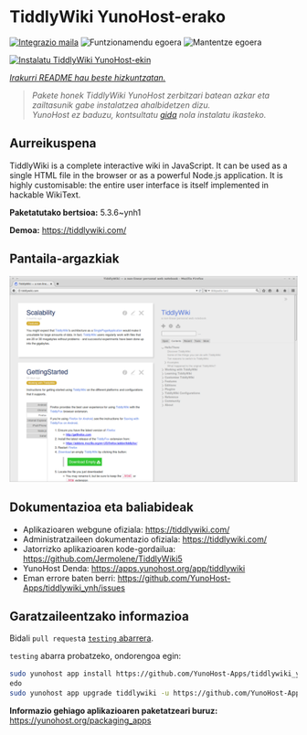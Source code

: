 <!--
Ohart ongi: README hau automatikoki sortu da <https://github.com/YunoHost/apps/tree/master/tools/readme_generator>ri esker
EZ editatu eskuz.
-->

# TiddlyWiki YunoHost-erako

[![Integrazio maila](https://dash.yunohost.org/integration/tiddlywiki.svg)](https://ci-apps.yunohost.org/ci/apps/tiddlywiki/) ![Funtzionamendu egoera](https://ci-apps.yunohost.org/ci/badges/tiddlywiki.status.svg) ![Mantentze egoera](https://ci-apps.yunohost.org/ci/badges/tiddlywiki.maintain.svg)

[![Instalatu TiddlyWiki YunoHost-ekin](https://install-app.yunohost.org/install-with-yunohost.svg)](https://install-app.yunohost.org/?app=tiddlywiki)

*[Irakurri README hau beste hizkuntzatan.](./ALL_README.md)*

> *Pakete honek TiddlyWiki YunoHost zerbitzari batean azkar eta zailtasunik gabe instalatzea ahalbidetzen dizu.*  
> *YunoHost ez baduzu, kontsultatu [gida](https://yunohost.org/install) nola instalatu ikasteko.*

## Aurreikuspena

TiddlyWiki is a complete interactive wiki in JavaScript. It can be used as a single HTML file in the browser or as a powerful Node.js application. It is highly customisable: the entire user interface is itself implemented in hackable WikiText.

**Paketatutako bertsioa:** 5.3.6~ynh1

**Demoa:** <https://tiddlywiki.com/>

## Pantaila-argazkiak

![TiddlyWiki(r)en pantaila-argazkia](./doc/screenshots/screenshot.png)

## Dokumentazioa eta baliabideak

- Aplikazioaren webgune ofiziala: <https://tiddlywiki.com/>
- Administratzaileen dokumentazio ofiziala: <https://tiddlywiki.com/>
- Jatorrizko aplikazioaren kode-gordailua: <https://github.com/Jermolene/TiddlyWiki5>
- YunoHost Denda: <https://apps.yunohost.org/app/tiddlywiki>
- Eman errore baten berri: <https://github.com/YunoHost-Apps/tiddlywiki_ynh/issues>

## Garatzaileentzako informazioa

Bidali `pull request`a [`testing` abarrera](https://github.com/YunoHost-Apps/tiddlywiki_ynh/tree/testing).

`testing` abarra probatzeko, ondorengoa egin:

```bash
sudo yunohost app install https://github.com/YunoHost-Apps/tiddlywiki_ynh/tree/testing --debug
edo
sudo yunohost app upgrade tiddlywiki -u https://github.com/YunoHost-Apps/tiddlywiki_ynh/tree/testing --debug
```

**Informazio gehiago aplikazioaren paketatzeari buruz:** <https://yunohost.org/packaging_apps>
